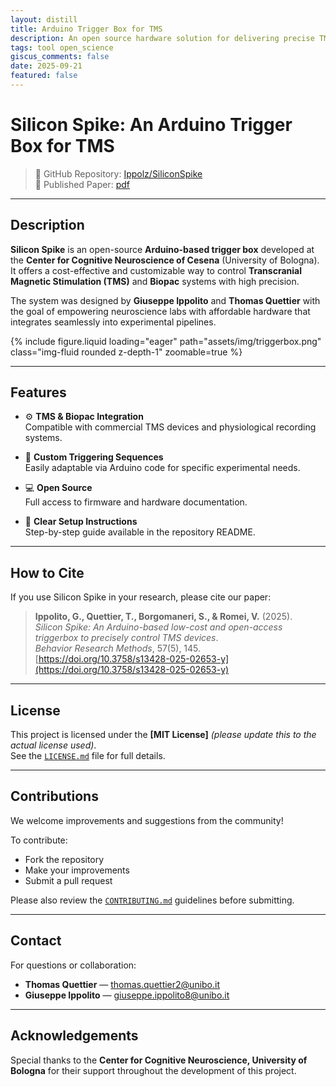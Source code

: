```yaml
---
layout: distill
title: Arduino Trigger Box for TMS
description: An open source hardware solution for delivering precise TMS triggers.
tags: tool open_science
giscus_comments: false
date: 2025-09-21
featured: false
---
```


# Silicon Spike: An Arduino Trigger Box for TMS

> 🔗 GitHub Repository: [Ippolz/SiliconSpike](https://github.com/Ippolz/SiliconSpike)  
> 📄 Published Paper: [pdf](assets/pdf/paper7.pdf)

---

## Description

**Silicon Spike** is an open-source **Arduino-based trigger box** developed at the **Center for Cognitive Neuroscience of Cesena** (University of Bologna). It offers a cost-effective and customizable way to control **Transcranial Magnetic Stimulation (TMS)** and **Biopac** systems with high precision.

The system was designed by **Giuseppe Ippolito** and **Thomas Quettier** with the goal of empowering neuroscience labs with affordable hardware that integrates seamlessly into experimental pipelines.

{% include figure.liquid loading="eager" path="assets/img/triggerbox.png" class="img-fluid rounded z-depth-1" zoomable=true %}

---

## Features

- ⚙️ **TMS & Biopac Integration**  
  Compatible with commercial TMS devices and physiological recording systems.

- 🔁 **Custom Triggering Sequences**  
  Easily adaptable via Arduino code for specific experimental needs.

- 💻 **Open Source**  
  Full access to firmware and hardware documentation.

- 📖 **Clear Setup Instructions**  
  Step-by-step guide available in the repository README.

---

## How to Cite

If you use Silicon Spike in your research, please cite our paper:

> **Ippolito, G., Quettier, T., Borgomaneri, S., & Romei, V.** (2025).  
> _Silicon Spike: An Arduino-based low-cost and open-access triggerbox to precisely control TMS devices_.  
> _Behavior Research Methods_, 57(5), 145.  
> [https://doi.org/10.3758/s13428-025-02653-y](https://doi.org/10.3758/s13428-025-02653-y)

---

## License

This project is licensed under the **[MIT License]** _(please update this to the actual license used)_.  
See the [`LICENSE.md`](https://github.com/Ippolz/SiliconSpike/blob/main/LICENSE.md) file for full details.

---

## Contributions

We welcome improvements and suggestions from the community!

To contribute:

- Fork the repository
- Make your improvements
- Submit a pull request

Please also review the [`CONTRIBUTING.md`](https://github.com/Ippolz/SiliconSpike/blob/main/CONTRIBUTING.md) guidelines before submitting.

---

## Contact

For questions or collaboration:

- **Thomas Quettier** — [thomas.quettier2@unibo.it](mailto:thomas.quettier2@unibo.it)
- **Giuseppe Ippolito** — [giuseppe.ippolito8@unibo.it](mailto:giuseppe.ippolito8@unibo.it)

---

## Acknowledgements

Special thanks to the **Center for Cognitive Neuroscience, University of Bologna** for their support throughout the development of this project.
